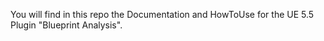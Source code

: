You will find in this repo the Documentation and HowToUse for the UE 5.5 Plugin "Blueprint Analysis".
